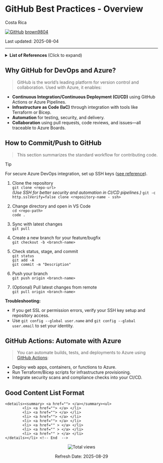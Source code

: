 # GitHub Best Practices - Overview

Costa Rica

[![GitHub](https://img.shields.io/badge/--181717?logo=github&logoColor=ffffff)](https://github.com/) [brown9804](https://github.com/brown9804)


Last updated: 2025-08-04

----------------------

<details>
<summary><b>List of References </b> (Click to expand)</summary>

- [Deleting Your Commit History?](https://xebia.com/blog/deleting-your-commit-history/)
- [Generating a new SSH key and adding it to the ssh-agent](https://docs.github.com/en/authentication/connecting-to-github-with-ssh/generating-a-new-ssh-key-and-adding-it-to-the-ssh-agent)
- [Adding a new SSH key to your GitHub account](https://docs.github.com/en/authentication/connecting-to-github-with-ssh/adding-a-new-ssh-key-to-your-github-account)
- [GitHub installation](https://git-scm.com/download/win)
- [Free Password Generator](https://www.lastpass.com/features/password-generator)
- [Learn Git Branching](https://learngitbranching.js.org/)
- [GitHub Commands Glossary](https://www.atlassian.com/git/glossary#commands)
- [MARKDOWN CHEAT SHEET](https://github.com/Kernix13/markdown-cheatsheet?tab=readme-ov-file#block-elements)
- [GitHub Copilot Trust Center](https://copilot.github.trust.page/) -FAQs
- [Accessing compliance reports for your organization](https://docs.github.com/en/organizations/keeping-your-organization-secure/managing-security-settings-for-your-organization/accessing-compliance-reports-for-your-organization)
- [STAR Registry Listing for GitHub](https://cloudsecurityalliance.org/star/registry/github-inc/services/github)

</details>

## Why GitHub for DevOps and Azure?

> GitHub is the world’s leading platform for version control and collaboration. Used with Azure, it enables:

- **Continuous Integration/Continuous Deployment (CI/CD)** using GitHub Actions or Azure Pipelines.
- **Infrastructure as Code (IaC)** through integration with tools like Terraform or Bicep.
- **Automation** for testing, security, and delivery.
- **Collaboration** using pull requests, code reviews, and issues—all traceable to Azure Boards.

## How to Commit/Push to GitHub

> This section summarizes the standard workflow for contributing code.

> [!TIP]
> For secure Azure DevOps integration, set up SSH keys ([see reference](https://docs.github.com/en/authentication/connecting-to-github-with-ssh/adding-a-new-ssh-key-to-your-github-account)).

1. Clone the repository  
   `git clone <repo-url>`  
   *(Use SSH for better security and automation in CI/CD pipelines.)* `git -c http.sslVerify=false clone <repository-name - ssh>`

2. Change directory and open in VS Code  
   `cd <repo-path>`  
   `code .`

3. Sync with latest changes  
   `git pull`

4. Create a new branch for your feature/bugfix  
   `git checkout -b <branch-name>`

5. Check status, stage, and commit  
   `git status`  
   `git add -A`  
   `git commit -m "Description"`

6. Push your branch  
   `git push origin <branch-name>`

7. (Optional) Pull latest changes from remote  
   `git pull origin <branch-name>`

**Troubleshooting:**  
- If you get SSL or permission errors, verify your SSH key setup and repository access.
- Use `git config --global user.name` and `git config --global user.email` to set your identity.

## GitHub Actions: Automate with Azure

> You can automate builds, tests, and deployments to Azure using [GitHub Actions](https://github.com/Azure/actions):

- Deploy web apps, containers, or functions to Azure.
- Run Terraform/Bicep scripts for infrastructure provisioning.
- Integrate security scans and compliance checks into your CI/CD.


## Good Content List Format 

```
<details><summary> <a href=""> </a></summary><ul>
        <li> <a href=""> </a> </li>
        <li> <a href=""> </a> </li>
        <li> <a href=""> </a> </li>
        <li> <a href=""> </a> </li>
        <li> <a href="" > </a> </li>
        <li> <a href="" > </a> </li>
        <li> <a href="" > </a> </li>
</details></li> <!-- End  -->
```

<!-- START BADGE -->
<div align="center">
  <img src="https://img.shields.io/badge/Total%20views-0-limegreen" alt="Total views">
  <p>Refresh Date: 2025-08-29</p>
</div>
<!-- END BADGE -->

